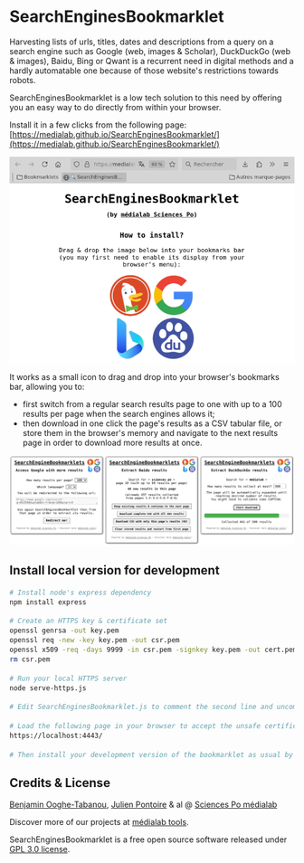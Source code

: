 # SearchEnginesBookmarklet

Harvesting lists of urls, titles, dates and descriptions from a query on a search engine such as Google (web, images & Scholar), DuckDuckGo (web & images), Baidu, Bing or Qwant is a recurrent need in digital methods and a hardly automatable one because of those website's restrictions towards robots.

SearchEnginesBookmarklet is a low tech solution to this need by offering you an easy way to do directly from within your browser.

Install it in a few clicks from the following page: [https://medialab.github.io/SearchEnginesBookmarklet/](https://medialab.github.io/SearchEnginesBookmarklet/)

<a href="https://medialab.github.io/SearchEnginesBookmarklet/"><img src="images/install-bookmarklet.png"/></a>


It works as a small icon to drag and drop into your browser's bookmarks bar, allowing you to:

- first switch from a regular search results page to one with up to a 100 results per page when the search engines allows it;
- then download in one click the page's results as a CSV tabular file, or store them in the browser's memory and navigate to the next results page in order to download more results at once.

<img src="images/bookmarklets.png"/>


## Install local version for development

```bash
# Install node's express dependency
npm install express

# Create an HTTPS key & certificate set
openssl genrsa -out key.pem
openssl req -new -key key.pem -out csr.pem
openssl x509 -req -days 9999 -in csr.pem -signkey key.pem -out cert.pem
rm csr.pem

# Run your local HTTPS server
node serve-https.js

# Edit SearchEnginesBookmarklet.js to comment the second line and uncomment the third one

# Load the following page in your browser to accept the unsafe certificate first
https://localhost:4443/

# Then install your development version of the bookmarklet as usual by dragging and dropping the image from that page into your bookrmarks bar
```


## Credits & License

[Benjamin Ooghe-Tabanou](https://github.com/boogheta), [Julien Pontoire](https://github.com/jpontoire) & al @ [Sciences Po médialab](https://github.com/medialab)

Discover more of our projects at [médialab tools](http://medialab.sciencespo.fr/en/tools).

SearchEnginesBookmarklet is a free open source software released under [GPL 3.0 license](LICENSE).
